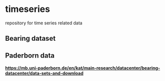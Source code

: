 # timeseries
repository for time series related data


## Bearing dataset

## Paderborn data
#### https://mb.uni-paderborn.de/en/kat/main-research/datacenter/bearing-datacenter/data-sets-and-download
